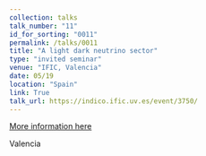 ```yaml
---
collection: talks
talk_number: "11"
id_for_sorting: "0011"
permalink: /talks/0011
title: "A light dark neutrino sector" 
type: "invited seminar"
venue: "IFIC, Valencia"
date: 05/19
location: "Spain"
link: True 
talk_url: https://indico.ific.uv.es/event/3750/ 
---
```


[More information here](https://indico.ific.uv.es/event/3750/)

Valencia

